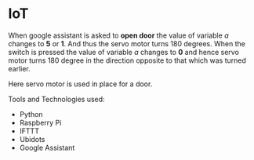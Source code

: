 # IoT
When google assistant is asked to **open door** the value of variable *a* changes to **5** or **1**. And thus the servo motor turns 180 degrees.
When the switch is pressed the value of variable *a* changes to **0** and hence servo motor turns 180 degree in the direction opposite to that which was turned earlier.

Here servo motor is used in place for a door.

Tools and Technologies used:
- Python
- Raspberry Pi
- IFTTT
- Ubidots
- Google Assistant
